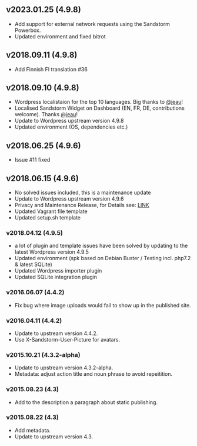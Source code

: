 ## v2023.01.25 (4.9.8)
- Add support for external network requests using the Sandstorm Powerbox.
- Updated environment and fixed bitrot
## v2018.09.11 (4.9.8)
- Add Finnish FI translation #36
## v2018.09.10 (4.9.8)
- Wordpress localistaion for the top 10 languages. Big thanks to [@jeau](https://github.com/jeau)!
- Localised Sandstorm Widget on Dashboard (EN, FR, DE, contributions welcome). Thanks [@jeau](https://github.com/jeau)!
- Update to Wordpress upstream version 4.9.8
- Updated environment (OS, dependencies etc.)
## v2018.06.25 (4.9.6)
- Issue #11 fixed
## v2018.06.15 (4.9.6)
- No solved issues included, this is a maintenance update
- Update to Wordpress upstream version 4.9.6
- Privacy and Maintenance Release, for Details see: [LINK](https://wordpress.org/news/2018/05/wordpress-4-9-6-privacy-and-maintenance-release/)
- Updated Vagrant file template
- Updated setup.sh template
### v2018.04.12 (4.9.5)
- a lot of plugin and template issues have been solved by updating to the latest Wordpress version 4.9.5
- Updated environment (spk based on Debian Buster / Testing incl. php7.2 & latest SQLite)
- Updated Wordpress importer plugin
- Updated SQLite integration plugin
### v2016.06.07 (4.4.2)
- Fix bug where image uploads would fail to show up in the published site.
### v2016.04.11 (4.4.2)
- Update to upstream version 4.4.2.
- Use X-Sandstorm-User-Picture for avatars.
### v2015.10.21 (4.3.2-alpha)
- Update to upstream version 4.3.2-alpha.
- Metadata: adjust action title and noun phrase to avoid repeitition.
### v2015.08.23 (4.3)
- Add to the description a paragraph about static publishing.
### v2015.08.22 (4.3)
- Add metadata.
- Update to upstream version 4.3.
